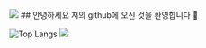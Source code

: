 <img src="https://capsule-render.vercel.app/api?type=waving&color=BDBDC8&height=150&section=header&text=Profile&fontSize=50" />
## 안녕하세요 저의 github에 오신 것을 환영합니다 👋

![Top Langs](https://github-readme-stats.vercel.app/api/top-langs/?username=songtaeg&layout=compact)
<img src="https://capsule-render.vercel.app/api?type=waving&color=BDBDC8&height=150&section=footer" />
